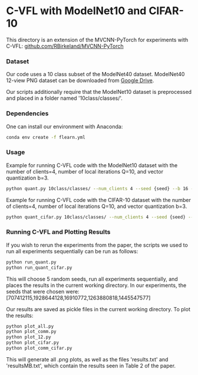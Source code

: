 # C-VFL with ModelNet10 and CIFAR-10

This directory is an extension of the MVCNN-PyTorch for 
experiments with C-VFL: [github.com/RBirkeland/MVCNN-PyTorch](https://github.com/RBirkeland/MVCNN-PyTorch)

### Dataset
Our code uses a 10 class subset of the ModelNet40 dataset.
ModelNet40 12-view PNG dataset can be downloaded from [Google Drive](https://drive.google.com/file/d/0B4v2jR3WsindMUE3N2xiLVpyLW8/view).

Our scripts additionally require that the ModelNet10
dataset is preprocessed and placed in a folder
named '10class/classes/'.

### Dependencies
One can install our environment with Anaconda:
```bash
conda env create -f flearn.yml 
```

### Usage
Example for running C-VFL code with the ModelNet10 dataset with the number of clients=4, number of local iterations Q=10, and vector quantization b=3.
```bash
python quant.py 10class/classes/ --num_clients 4 --seed {seed} --b 16 --local_epochs 10 --epochs 50 --lr 0.01 --quant_level 8 --vecdim 2 --comp quantize
```
Example for running C-VFL code with the CIFAR-10 dataset with the number of clients=4, number of local iterations Q=10, and vector quantization b=3.
```bash
python quant_cifar.py 10class/classes/ --num_clients 4 --seed {seed} --b 100 --local_epochs 10 --epochs 200 --lr 0.0001 --quant_level 8 --vecdim 2 --comp quantize
```

### Running C-VFL and Plotting Results
If you wish to rerun the experiments from the paper,
the scripts we used to run all experiments sequentially
can be run as follows:
```bash
python run_quant.py
python run_quant_cifar.py
```
This will choose 5 random seeds, run all experiments sequentially,
and places the results in the current working directory.
In our experiments, the seeds that were chosen were:
[707412115,1928644128,16910772,1263880818,1445547577]

Our results are saved as pickle files in the current working directory.
To plot the results:
```bash
python plot_all.py
python plot_comm.py
python plot_12.py
python plot_cifar.py
python plot_comm_cifar.py
```
This will generate all .png plots, as well as the files
'results.txt' and 'resultsMB.txt', which contain the
results seen in Table 2 of the paper.
